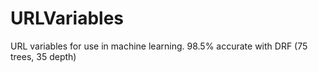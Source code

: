 # URLVariables
URL variables for use in machine learning. 98.5% accurate with DRF (75 trees, 35 depth)
